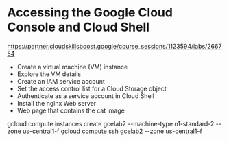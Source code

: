 # Accessing the Google Cloud Console and Cloud Shell

https://partner.cloudskillsboost.google/course_sessions/1123594/labs/266754

* Create a virtual machine (VM) instance
* Explore the VM details
* Create an IAM service account
* Set the access control list for a Cloud Storage object
* Authenticate as a service account in Cloud Shell
* Install the nginx Web server
* Web page that contains the cat image

gcloud compute instances create gcelab2 --machine-type n1-standard-2 --zone us-central1-f
gcloud compute ssh gcelab2 --zone us-central1-f